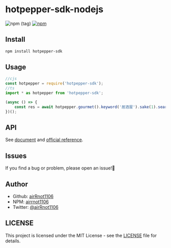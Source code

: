 # hotpepper-sdk-nodejs

![npm (tag)](https://img.shields.io/npm/v/hotpepper-sdk/latest) [![npm](https://img.shields.io/badge/-Npm-CB3837.svg?logo=npm&style=popout)](https://www.npmjs.com/package/hotpepper-sdk)

## Install

```bash
npm install hotpepper-sdk
```

## Usage

```javascript
//cjs
const hotpepper = require('hotpepper-sdk');
//ts
import * as hotpepper from 'hotpepper-sdk';

(async () => {
    const res = await hotpepper.gourmet().keyword('居酒屋').sake(1).search();
})();
```

## API

See [document](https://airrnot1106.github.io/hotpepper-sdk-nodejs/) and [official reference](https://webservice.recruit.co.jp/doc/hotpepper/reference.html).

## Issues

If you find a bug or problem, please open an issue!:bug:

## Author

-   Github: [airRnot1106](https://github.com/airRnot1106)
-   NPM: [airrnot1106](https://www.npmjs.com/~airrnot1106)
-   Twitter: [@airRnot1106](https://twitter.com/airRnot1106)

## LICENSE

This project is licensed under the MIT License - see the [LICENSE](https://github.com/airRnot1106/hotpepper-sdk-nodejs/blob/main/LICENSE) file for details.
